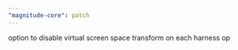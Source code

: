 ```yaml
---
"magnitude-core": patch
---
```


option to disable virtual screen space transform on each harness op
